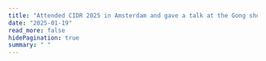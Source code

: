 ```yaml
---
title: "Attended CIDR 2025 in Amsterdam and gave a talk at the Gong show"
date: "2025-01-19"
read_more: false
hidePagination: true
summary: " "
---
```



